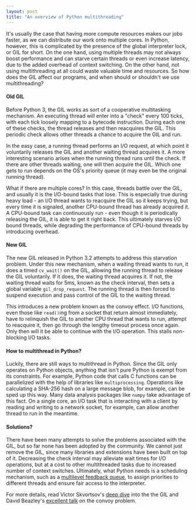 ```yaml
---
layout: post
title: "An overview of Python multithreading"
---
```


It's usually the case that having more compute resources makes our jobs faster, as we can distribute our work onto multiple cores. In Python, however, this is complicated by the presence of the global interpreter lock, or GIL for short. On the one hand, using multiple threads may not always boost performance and can starve certain threads or even increase latency, due to the added overhead of context switching. On the other hand, not using multithreading at all could waste valuable time and resources. So how does the GIL affect our programs, and when should or shouldn't we use multithreading?

#### Old GIL
Before Python 3, the GIL works as sort of a cooperative multitasking mechanism. An executing thread will enter into a "check" every 100 ticks, with each tick loosely mapping to a bytecode instruction. During each one of these checks, the thread releases and then reacquires the GIL. This periodic check allows other threads a chance to acquire the GIL and run.

In the easy case, a running thread performs an I/O request, at which point it voluntarily releases the GIL and another waiting thread acquires it. A more interesting scenario arises when the running thread runs until the check. If there are other threads waiting, one will then acquire the GIL. Which one gets to run depends on the OS's priority queue (it may even be the original running thread).

What if there are multiple cores? In this case, threads battle over the GIL, and usually it is the I/O-bound tasks that lose. This is especially true during heavy load - an I/O thread wants to reacquire the GIL so it keeps trying, but every time it is signaled, another CPU-bound thread has already acquired it. A CPU-bound task can continuously run - even though it is periodically releasing the GIL, it is able to get it right back. This ultimately starves I/O bound threads, while degrading the performance of CPU-bound threads by introducing overhead.

#### New GIL
The new GIL released in Python 3.2 attempts to address this starvation problem. Under this new mechanism, when a waiting thread wants to run, it does a timed `cv_wait()` on the GIL, allowing the running thread to release the GIL voluntarily. If it does, the waiting thread acquires it. If not, the waiting thread waits for 5ms, known as the check interval, then sets a global variable `gil_drop_request`. The running thread is then forced to suspend execution and pass control of the GIL to the waiting thread.

This introduces a new problem known as the convoy effect. I/O functions, even those like `read()`ing from a socket that return almost immediately, have to relinquish the GIL to another CPU thread that wants to run, attempt to reacquire it, then go through the lengthy timeout process once again. Only then will it be able to continue with the I/O operation. This stalls non-blocking I/O tasks.

#### How to multithread in Python?
Luckily, there are still ways to multithread in Python. Since the GIL only operates on Python objects, anything that isn't pure Python is exempt from its constraints. For example, Python code that calls C functions can be parallelized with the help of libraries like `multiprocessing`. Operations like calculating a SHA-256 hash on a large message blob, for example, can be sped up this way. Many data analysis packages like `numpy` take advantage of this fact. On a single core, an I/O task that is interacting with a client by reading and writing to a network socket, for example, can allow another thread to run in the meantime.

#### Solutions?
There have been many attempts to solve the problems associated with the GIL, but so far none has been adopted by the community. We cannot just remove the GIL, since many libraries and extensions have been built on top of it. Decreasing the check interval may alleviate wait times for I/O operations, but at a cost to other multithreaded tasks due to increased number of context switches. Ultimately, what Python needs is a scheduling mechanism, such as a [multilevel feedback queue](https://en.wikipedia.org/wiki/Multilevel_feedback_queue), to assign priorities to different threads and ensure fair access to the interpreter.

For more details, read Victor Skvortsov's [deep dive](https://tenthousandmeters.com/blog/python-behind-the-scenes-13-the-gil-and-its-effects-on-python-multithreading/) into the the GIL and
David Beazley's [excellent talk](https://www.youtube.com/watch?v=Obt-vMVdM8s) on the convoy problem.
